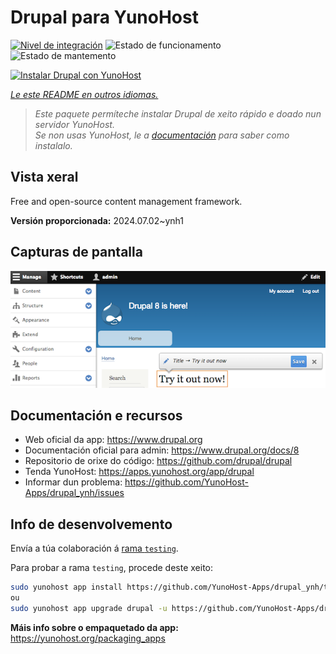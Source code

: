 <!--
NOTA: Este README foi creado automáticamente por <https://github.com/YunoHost/apps/tree/master/tools/readme_generator>
NON debe editarse manualmente.
-->

# Drupal para YunoHost

[![Nivel de integración](https://dash.yunohost.org/integration/drupal.svg)](https://ci-apps.yunohost.org/ci/apps/drupal/) ![Estado de funcionamento](https://ci-apps.yunohost.org/ci/badges/drupal.status.svg) ![Estado de mantemento](https://ci-apps.yunohost.org/ci/badges/drupal.maintain.svg)

[![Instalar Drupal con YunoHost](https://install-app.yunohost.org/install-with-yunohost.svg)](https://install-app.yunohost.org/?app=drupal)

*[Le este README en outros idiomas.](./ALL_README.md)*

> *Este paquete permíteche instalar Drupal de xeito rápido e doado nun servidor YunoHost.*  
> *Se non usas YunoHost, le a [documentación](https://yunohost.org/install) para saber como instalalo.*

## Vista xeral

Free and open-source content management framework.

**Versión proporcionada:** 2024.07.02~ynh1

## Capturas de pantalla

![Captura de pantalla de Drupal](./doc/screenshots/screenshot.png)

## Documentación e recursos

- Web oficial da app: <https://www.drupal.org>
- Documentación oficial para admin: <https://www.drupal.org/docs/8>
- Repositorio de orixe do código: <https://github.com/drupal/drupal>
- Tenda YunoHost: <https://apps.yunohost.org/app/drupal>
- Informar dun problema: <https://github.com/YunoHost-Apps/drupal_ynh/issues>

## Info de desenvolvemento

Envía a túa colaboración á [rama `testing`](https://github.com/YunoHost-Apps/drupal_ynh/tree/testing).

Para probar a rama `testing`, procede deste xeito:

```bash
sudo yunohost app install https://github.com/YunoHost-Apps/drupal_ynh/tree/testing --debug
ou
sudo yunohost app upgrade drupal -u https://github.com/YunoHost-Apps/drupal_ynh/tree/testing --debug
```

**Máis info sobre o empaquetado da app:** <https://yunohost.org/packaging_apps>
